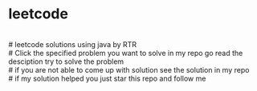 # leetcode 
<br>
# leetcode solutions using java by RTR
<br>
# Click the specified problem you want to solve in my repo go read the desciption try to solve the problem
<br>
# if you are not able to come up with solution see the solution in my repo 
<br>
# if my solution helped you just star this repo and follow me 
<br>
<div src="https://github.com/sponsors/tejartr7/button" title="Sponsor tejartr7" height="32" width="114" style="border: 0; border-radius: 6px;"></div>
